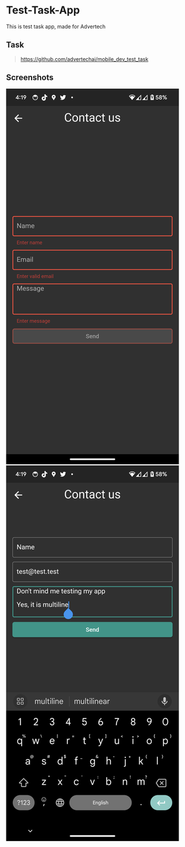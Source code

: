 # Test-Task-App
This is test task app, made for Advertech
## Task

> https://github.com/advertechai/mobile_dev_test_task

## Screenshots
![Screenshot 1](https://github.com/Puzzak/Test-Task-App/blob/main/Screenshot_20230708-161901.png) ![Screenshot 2](https://github.com/Puzzak/Test-Task-App/blob/main/Screenshot_20230708-161934.png)
